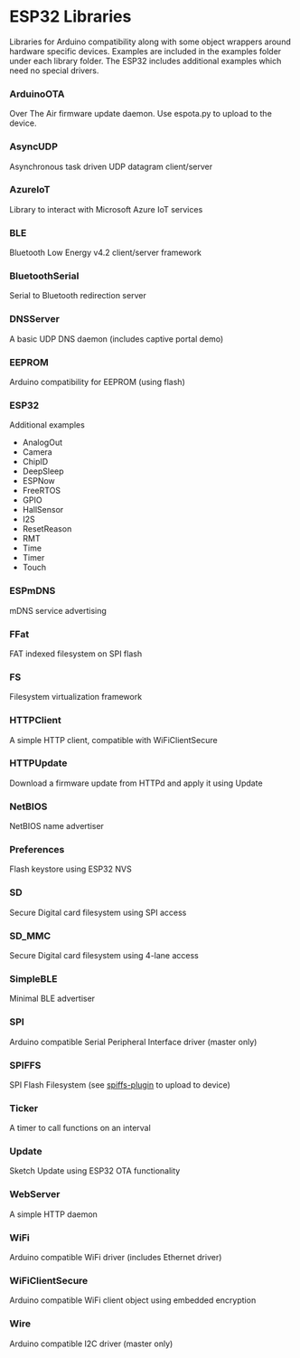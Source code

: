 # ESP32 Libraries

Libraries for Arduino compatibility along with some object wrappers around hardware specific devices.  Examples are included in the examples folder under each library folder.  The ESP32 includes additional examples which need no special drivers.

### ArduinoOTA
  Over The Air firmware update daemon.  Use espota.py to upload to the device.

### AsyncUDP
  Asynchronous task driven UDP datagram client/server

### AzureIoT
  Library to interact with Microsoft Azure IoT services

### BLE
  Bluetooth Low Energy v4.2 client/server framework

### BluetoothSerial
  Serial to Bluetooth redirection server

### DNSServer
  A basic UDP DNS daemon (includes captive portal demo)

### EEPROM
  Arduino compatibility for EEPROM (using flash)

### ESP32
  Additional examples
  * AnalogOut
  * Camera
  * ChipID
  * DeepSleep
  * ESPNow
  * FreeRTOS
  * GPIO
  * HallSensor
  * I2S
  * ResetReason
  * RMT
  * Time
  * Timer
  * Touch

### ESPmDNS
  mDNS service advertising

### FFat
  FAT indexed filesystem on SPI flash

### FS
  Filesystem virtualization framework

### HTTPClient
  A simple HTTP client, compatible with WiFiClientSecure

### HTTPUpdate
  Download a firmware update from HTTPd and apply it using Update

### NetBIOS
  NetBIOS name advertiser

### Preferences
  Flash keystore using ESP32 NVS

### SD
  Secure Digital card filesystem using SPI access

### SD_MMC
  Secure Digital card filesystem using 4-lane access

### SimpleBLE
  Minimal BLE advertiser

### SPI
  Arduino compatible Serial Peripheral Interface driver (master only)

### SPIFFS
  SPI Flash Filesystem (see [spiffs-plugin](https://github.com/me-no-dev/arduino-esp32fs-plugin) to upload to device)

### Ticker
  A timer to call functions on an interval

### Update
  Sketch Update using ESP32 OTA functionality

### WebServer
  A simple HTTP daemon

### WiFi
  Arduino compatible WiFi driver (includes Ethernet driver)

### WiFiClientSecure
  Arduino compatible WiFi client object using embedded encryption

### Wire
  Arduino compatible I2C driver (master only)

